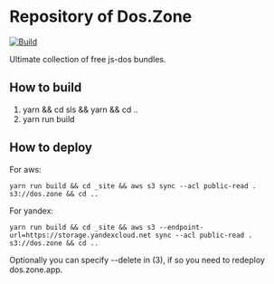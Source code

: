# Repository of Dos.Zone

[![Build](https://github.com/js-dos/repository/actions/workflows/yarn-build.yml/badge.svg)](https://github.com/js-dos/repository/actions/workflows/yarn-build.yml)

Ultimate collection of free js-dos bundles.

## How to build

1. yarn && cd sls && yarn && cd ..
2. yarn run build

## How to deploy

For aws:

```
yarn run build && cd _site && aws s3 sync --acl public-read . s3://dos.zone && cd ..
```

For yandex:

```
yarn run build && cd _site && aws s3 --endpoint-url=https://storage.yandexcloud.net sync --acl public-read . s3://dos.zone && cd ..
```

Optionally you can specify --delete in (3), if so you need to redeploy dos.zone.app.



